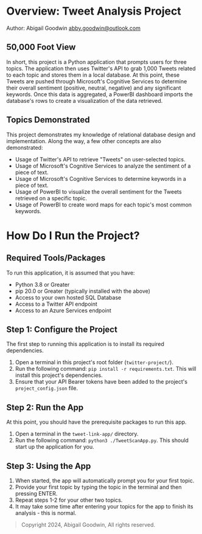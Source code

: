 # Overview: Tweet Analysis Project
Author: Abigail Goodwin <abby.goodwin@outlook.com>
## 50,000 Foot View

In short, this project is a Python application that prompts users for three topics. The application then uses Twitter's API to grab 1,000 Tweets related to each topic and stores them in a local database. At this point, these Tweets are pushed through Microsoft's Cognitive Services to determine their overall sentiment (positive, neutral, negative) and any significant keywords. Once this data is aggregated, a PowerBI dashboard imports the database's rows to create a visualization of the data retrieved.

## Topics Demonstrated

This project demonstrates my knowledge of relational database design and implementation. Along the way, a few other concepts are also demonstrated:

- Usage of Twitter's API to retrieve "Tweets" on user-selected topics.
- Usage of Microsoft's Cognitive Services to analyze the sentiment of a piece of text.
- Usage of Microsoft's Cognitive Services to determine keywords in a piece of text.
- Usage of PowerBI to visualize the overall sentiment for the Tweets retrieved on a specific topic.
- Usage of PowerBI to create word maps for each topic's most common keywords.

# How Do I Run the Project?

## Required Tools/Packages

To run this application, it is assumed that you have:

- Python 3.8 or Greater
- pip 20.0 or Greater (typically installed with the above)
- Access to your own hosted SQL Database
- Access to a Twitter API endpoint
- Access to an Azure Services endpoint

## Step 1: Configure the Project

The first step to running this application is to install its required dependencies.

1. Open a terminal in this project's root folder (`twitter-project/`).
2. Run the following command: `pip install -r requirements.txt`. This will install this project's dependencies.
3. Ensure that your API Bearer tokens have been added to the project's `project_config.json` file.

## Step 2: Run the App

At this point, you should have the prerequisite packages to run this app.

1. Open a terminal in the `tweet-link-app/` directory.
2. Run the following command: `python3 ./TweetScanApp.py`. This should start up the application for you.

## Step 3: Using the App
1. When started, the app will automatically prompt you for your first topic.
2. Provide your first topic by typing the topic in the terminal and then pressing ENTER.
3. Repeat steps 1-2 for your other two topics.
4. It may take some time after entering your topics for the app to finish its analysis - this is normal.

> Copyright 2024, Abigail Goodwin, All rights reserved.